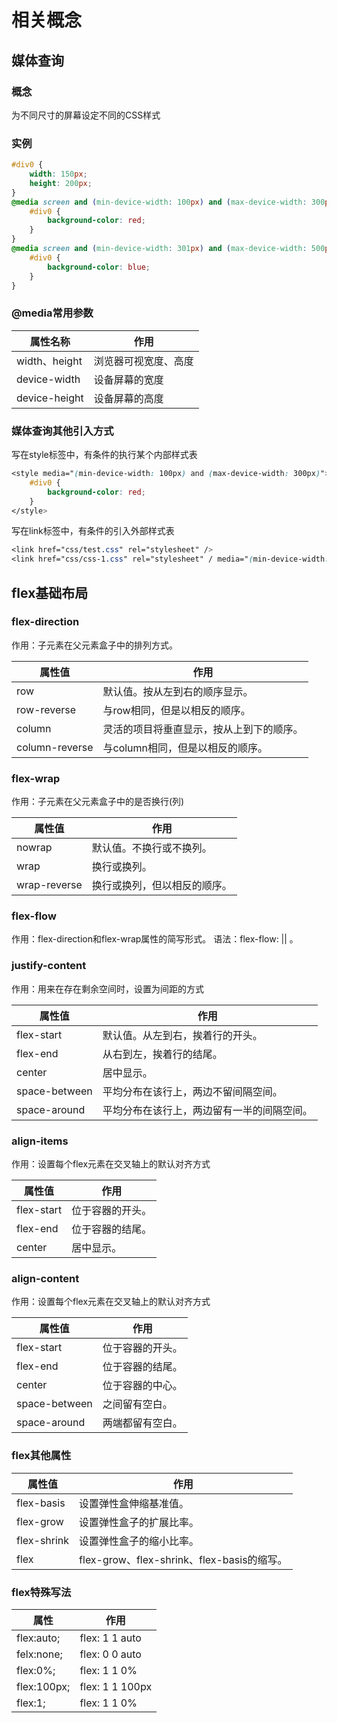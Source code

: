 # 相关概念

## 媒体查询

### 概念

为不同尺寸的屏幕设定不同的CSS样式

### 实例

``` CSS
#div0 {
	width: 150px;
	height: 200px;
}
@media screen and (min-device-width: 100px) and (max-device-width: 300px) {
	#div0 {
		background-color: red;
	}
}
@media screen and (min-device-width: 301px) and (max-device-width: 500px) {
	#div0 {
		background-color: blue;
	}
}
```

### @media常用参数

|属性名称| 作用 |
|--- | --- |
| width、height | 浏览器可视宽度、高度 |
| device-width | 设备屏幕的宽度 |
| device-height | 设备屏幕的高度 |

### 媒体查询其他引入方式

写在style标签中，有条件的执行某个内部样式表

``` CSS
<style media="(min-device-width: 100px) and (max-device-width: 300px)">
	#div0 {
		background-color: red;
	}
</style>
```

写在link标签中，有条件的引入外部样式表

``` CSS
<link href="css/test.css" rel="stylesheet" />
<link href="css/css-1.css" rel="stylesheet" / media="(min-device-width:100px) and (max-device-width:300px)"> 
```

## flex基础布局

### flex-direction

作用：子元素在父元素盒子中的排列方式。

| 属性值 | 作用 |
| ----- | -----|
| row | 默认值。按从左到右的顺序显示。|
| row-reverse | 与row相同，但是以相反的顺序。 |
| column | 灵活的项目将垂直显示，按从上到下的顺序。 |
| column-reverse | 与column相同，但是以相反的顺序。 |

### flex-wrap

作用：子元素在父元素盒子中的是否换行(列)

| 属性值 | 作用 |
| ----- | ----- |
| nowrap | 默认值。不换行或不换列。|
| wrap | 换行或换列。 |
| wrap-reverse | 换行或换列，但以相反的顺序。 |

### flex-flow

作用：flex-direction和flex-wrap属性的简写形式。
语法：flex-flow:<flex-direction> || <flex-wrap>。

### justify-content

作用：用来在存在剩余空间时，设置为间距的方式

| 属性值 | 作用 |
| ----- | ----- |
| flex-start | 默认值。从左到右，挨着行的开头。|
| flex-end | 从右到左，挨着行的结尾。 |
| center | 居中显示。 |
| space-between | 平均分布在该行上，两边不留间隔空间。 |
| space-around | 平均分布在该行上，两边留有一半的间隔空间。 |

### align-items

作用：设置每个flex元素在交叉轴上的默认对齐方式

| 属性值 | 作用 |
| ----- | ----- |
| flex-start | 位于容器的开头。 |
| flex-end | 位于容器的结尾。 |
| center | 居中显示。 |

### align-content

作用：设置每个flex元素在交叉轴上的默认对齐方式

| 属性值 | 作用 |
| ----- | ----- |
| flex-start | 位于容器的开头。 |
| flex-end | 位于容器的结尾。 |
| center | 位于容器的中心。 |
| space-between | 之间留有空白。 |
| space-around | 两端都留有空白。 |

### flex其他属性

| 属性值 | 作用 |
| ----- | ----- |
| flex-basis | 设置弹性盒伸缩基准值。 |
| flex-grow | 设置弹性盒子的扩展比率。 |
| flex-shrink | 设置弹性盒子的缩小比率。 |
| flex | flex-grow、flex-shrink、flex-basis的缩写。 |

### flex特殊写法

| 属性 | 作用 |
| ----- | ----- |
| flex:auto; | flex: 1 1 auto |
| felx:none;| flex: 0 0 auto |
| flex:0%; | flex: 1 1 0% |
| flex:100px; | flex: 1 1 100px |
| flex:1; | flex: 1 1 0% |

